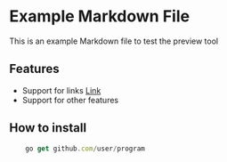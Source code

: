# Example Markdown File

This is an example Markdown file to test the preview tool

## Features

* Support for links [Link](https://www.google.com)
* Support for other features

## How to install

```js
    go get github.com/user/program
```
